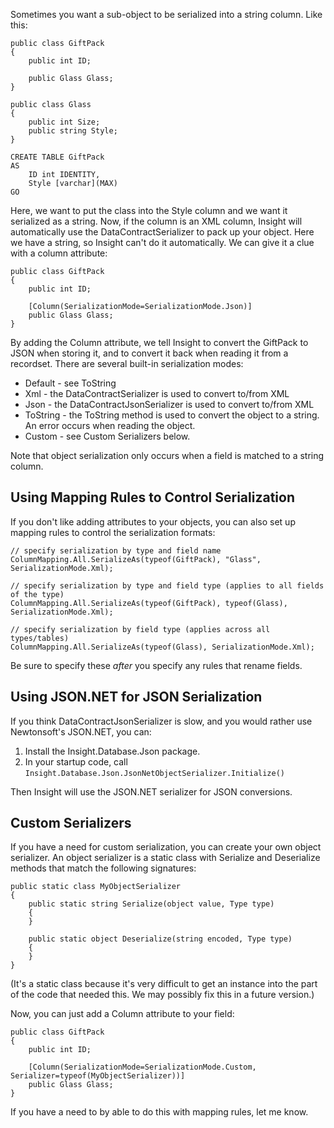 Sometimes you want a sub-object to be serialized into a string column. Like this:

	public class GiftPack
	{
		public int ID;

		public Glass Glass;
	}

	public class Glass
	{
		public int Size;
		public string Style;
	}

	CREATE TABLE GiftPack
	AS
		ID int IDENTITY,
		Style [varchar](MAX)
	GO

Here, we want to put the class into the Style column and we want it serialized as a string. Now, if the column is an XML column, Insight will automatically use the DataContractSerializer to pack up your object. Here we have a string, so Insight can't do it automatically. We can give it a clue with a column attribute:

	public class GiftPack
	{
		public int ID;

		[Column(SerializationMode=SerializationMode.Json)]
		public Glass Glass;
	}

By adding the Column attribute, we tell Insight to convert the GiftPack to JSON when storing it, and to convert it back when reading it from a recordset. There are several built-in serialization modes:

* Default - see ToString
* Xml - the DataContractSerializer is used to convert to/from XML
* Json - the DataContractJsonSerializer is used to convert to/from XML
* ToString - the ToString method is used to convert the object to a string. An error occurs when reading the object.
* Custom - see Custom Serializers below.

Note that object serialization only occurs when a field is matched to a string column.

## Using Mapping Rules to Control Serialization ##

If you don't like adding attributes to your objects, you can also set up mapping rules to control the serialization formats:

	// specify serialization by type and field name
	ColumnMapping.All.SerializeAs(typeof(GiftPack), "Glass", SerializationMode.Xml);

	// specify serialization by type and field type (applies to all fields of the type)
	ColumnMapping.All.SerializeAs(typeof(GiftPack), typeof(Glass), SerializationMode.Xml);

	// specify serialization by field type (applies across all types/tables) 
	ColumnMapping.All.SerializeAs(typeof(Glass), SerializationMode.Xml);

Be sure to specify these *after* you specify any rules that rename fields.

## Using JSON.NET for JSON Serialization ###

If you think DataContractJsonSerializer is slow, and you would rather use Newtonsoft's JSON.NET, you can:

1. Install the Insight.Database.Json package.
2. In your startup code, call `Insight.Database.Json.JsonNetObjectSerializer.Initialize()`

Then Insight will use the JSON.NET serializer for JSON conversions.

## Custom Serializers ##

If you have a need for custom serialization, you can create your own object serializer. An object serializer is a static class with Serialize and Deserialize methods that match the following signatures:

	public static class MyObjectSerializer
	{
		public static string Serialize(object value, Type type)
		{
		}

		public static object Deserialize(string encoded, Type type)
		{
		}
	}

(It's a static class because it's very difficult to get an instance into the part of the code that needed this. We may possibly fix this in a future version.)

Now, you can just add a Column attribute to your field: 

	public class GiftPack
	{
		public int ID;

		[Column(SerializationMode=SerializationMode.Custom, Serializer=typeof(MyObjectSerializer))]
		public Glass Glass;
	}

If you have a need to by able to do this with mapping rules, let me know.